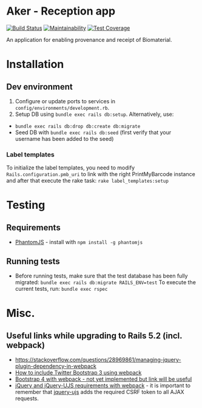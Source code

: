 # Aker - Reception app

[![Build Status](https://travis-ci.org/sanger/aker-reception-app.svg?branch=devel)](https://travis-ci.org/sanger/aker-reception-app)
[![Maintainability](https://api.codeclimate.com/v1/badges/2417e4884a4aa5af3041/maintainability)](https://codeclimate.com/github/sanger/aker-reception-app/maintainability)
[![Test Coverage](https://api.codeclimate.com/v1/badges/2417e4884a4aa5af3041/test_coverage)](https://codeclimate.com/github/sanger/aker-reception-app/test_coverage)

An application for enabling provenance and receipt of Biomaterial.

# Installation
## Dev environment
1. Configure or update ports to services in `config/environments/development.rb`.
2. Setup DB using `bundle exec rails db:setup`. Alternatively, use:
  * `bundle exec rails db:drop db:create db:migrate`
  * Seed DB with `bundle exec rails db:seed` (first verify that your username has been added to the seed)

### Label templates
To initialize the label templates, you need to modify `Rails.configuration.pmb_uri` to link with the right PrintMyBarcode instance and after that execute the rake task: `rake label_templates:setup`

# Testing
## Requirements
* [PhantomJS](http://phantomjs.org/) - install with `npm install -g phantomjs`

## Running tests
* Before running tests, make sure that the test database has been fully migrated: `bundle exec rails db:migrate RAILS_ENV=test`
To execute the current tests, run: `bundle exec rspec`

# Misc.
## Useful links while upgrading to Rails 5.2 (incl. webpack)
* https://stackoverflow.com/questions/28969861/managing-jquery-plugin-dependency-in-webpack
* [How to include Twitter Bootstrap 3 using webpack](https://github.com/gdi2290/angular-starter/issues/696#issuecomment-226442566)
* [Bootstrap 4 with webpack - not yet implemented but link will be useful](https://gist.github.com/andyyou/834e82f5723fec9d2dc021fb7b819517)
* [jQuery and jQuery-UJS requirements with webpack](https://learnetto.com/blog/how-to-make-ajax-calls-in-rails-5-1-with-or-without-jquery) -
it is important to remember that [jquery-ujs](https://github.com/rails/jquery-ujs) adds the required CSRF token to all AJAX requests.

